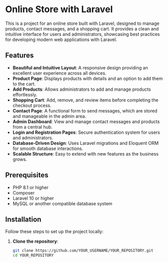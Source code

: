 # Online Store with Laravel

This is a project for an online store built with Laravel, designed to manage products, contact messages, and a shopping cart. It provides a clean and intuitive interface for users and administrators, showcasing best practices for developing modern web applications with Laravel.

## Features

- **Beautiful and Intuitive Layout**: A responsive design providing an excellent user experience across all devices.
- **Product Page**: Displays products with details and an option to add them to the cart.
- **Add Products**: Allows administrators to add and manage products effortlessly.
- **Shopping Cart**: Add, remove, and review items before completing the checkout process.
- **Contact Page**: A functional form to send messages, which are stored and manageable in the admin area.
- **Admin Dashboard**: View and manage contact messages and products from a central hub.
- **Login and Registration Pages**: Secure authentication system for users and administrators.
- **Database-Driven Design**: Uses Laravel migrations and Eloquent ORM for smooth database interactions.
- **Scalable Structure**: Easy to extend with new features as the business grows.

## Prerequisites

- PHP 8.1 or higher
- Composer
- Laravel 10 or higher
- MySQL or another compatible database system

## Installation

Follow these steps to set up the project locally:

1. **Clone the repository**:
   ```bash
   git clone https://github.com/YOUR_USERNAME/YOUR_REPOSITORY.git
   cd YOUR_REPOSITORY
